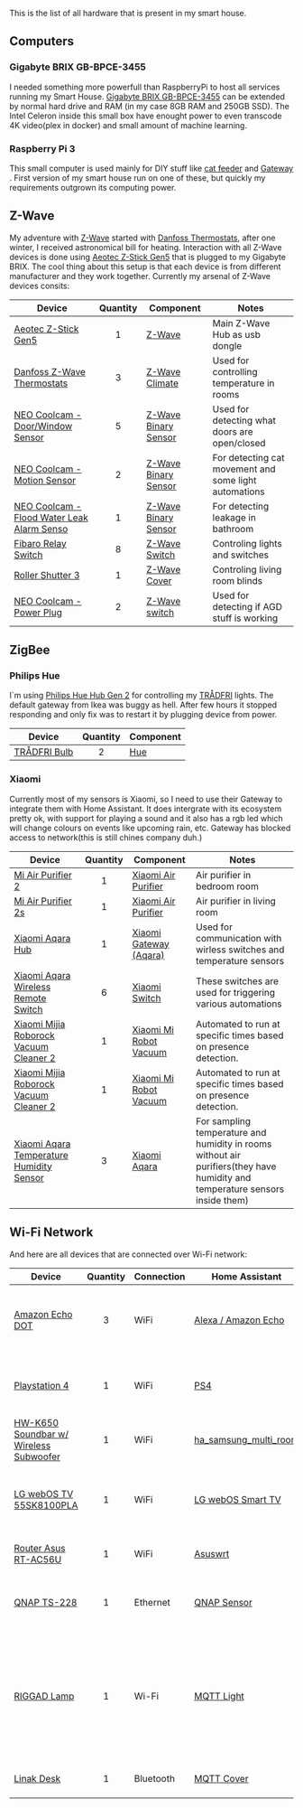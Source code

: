 This is the list of all hardware that is present in my smart house.

## Computers

### Gigabyte BRIX GB-BPCE-3455
I needed something more powerfull than RaspberryPi to host all services running my Smart House. [Gigabyte BRIX GB-BPCE-3455](https://www.gigabyte.com/Mini-PcBarebone/GB-BPCE-3455-rev-10#ov) can be extended by normal hard drive and RAM (in my case 8GB RAM and 250GB SSD). The Intel Celeron inside this small box have enought power to even transcode 4K video(plex in docker) and small amount of machine learning.

### Raspberry Pi 3
This small computer is used mainly for DIY stuff like [cat feeder](/DIY/CatFeeder) and [Gateway](/DIY/BluetoothGateway) . First version of my smart house run on one of these, but quickly my requirements outgrown its computing power.


## Z-Wave
My adventure with [Z-Wave](https://www.z-wave.com/) started with [Danfoss Thermostats](https://products.z-wavealliance.org/products/93), after one winter, I received astronomical bill for heating. Interaction with all Z-Wave devices is done using [Aeotec Z-Stick Gen5](https://aeotec.com/z-wave-usb-stick) that is plugged to my Gigabyte BRIX. The cool thing about this setup is that each device is from different manufacturer and they work together. Currently my arsenal of Z-Wave devices consits:

| Device | Quantity | Component | Notes |
| ------------- | :---: | ------------- | ------------- |
| [Aeotec Z-Stick Gen5](https://aeotec.com/z-wave-usb-stick) | 1 | [Z-Wave](https://www.home-assistant.io/components/zwave/) | Main Z-Wave Hub as usb dongle |
| [Danfoss Z-Wave Thermostats](https://products.z-wavealliance.org/products/93) | 3 | [Z-Wave Climate](https://www.home-assistant.io/components/climate.zwave/) | Used for controlling temperature in rooms |
| [NEO Coolcam - Door/Window Sensor](https://shop.zwave.eu/products/sensors/door-window-sensors/1567/neo-coolcam-door/window-sensor) | 5 | [Z-Wave Binary Sensor ](https://www.home-assistant.io/components/binary_sensor.zwave/) | Used for detecting what doors are open/closed |
| [NEO Coolcam - Motion Sensor](https://shop.zwave.eu/detail/index/sArticle/1764) | 2 | [Z-Wave Binary Sensor ](https://www.home-assistant.io/components/binary_sensor.zwave/) | For detecting cat movement and some light automations |
| [NEO Coolcam - Flood Water Leak Alarm Senso](https://www.aliexpress.com/item/NEO-COOLCAM-Z-wave-Flood-Water-Leak-Alarm-Sensor-Water-Leakage-Sensor-Z-wave-Sensor-Alarm/32787289062.html) | 1 | [Z-Wave Binary Sensor](https://www.home-assistant.io/components/binary_sensor.zwave/) | For detecting leakage in bathroom |
| [Fibaro Relay Switch](https://manuals.fibaro.com/relay-switch/) | 8 | [Z-Wave Switch](https://www.home-assistant.io/components/switch.zwave/) | Controling lights and switches |
| [Roller Shutter 3](https://manuals.fibaro.com/roller-shutter-3/) | 1 | [Z-Wave Cover](https://www.home-assistant.io/components/zwave/) | Controling living room blinds |
| [NEO Coolcam - Power Plug](https://www.aliexpress.com/item/NEO-COOLCAM-Z-wave-EU-Smart-Power-Plug-Socket-Home-Automation-Alarm-System-home-Compatible-with/32787926055.html) | 2 | [Z-Wave switch](https://www.home-assistant.io/components/zwave/) | Used for detecting if AGD stuff is working |

## ZigBee

### Philips Hue
I`m using [Philips Hue Hub Gen 2](https://www.amazon.com/gp/product/B014H2P42K/) for controlling my [TRÅDFRI](https://www.ikea.com/us/en/catalog/categories/departments/home_electronics/36812/) lights. The default gateway from Ikea was buggy as hell. After few hours it stopped responding and only fix was to restart it by plugging device from power.

| Device | Quantity | Component |
| ------------- | :---: | ------------- |
| [TRÅDFRI Bulb](https://www.ikea.com/us/en/catalog/products/80339436/) | 2 | [Hue](https://www.home-assistant.io/components/hue/) |

### Xiaomi
Currently most of my sensors is Xiaomi, so I need to use their Gateway to integrate them with Home Assistant. It does intergrate with its ecosystem pretty ok, with support for playing a sound and it also has a rgb led which will change colours on events like upcoming rain, etc. Gateway has blocked access to network(this is still chines company duh.)

| Device | Quantity | Component | Notes |
| ------------- | :---: | ------------- | ------------- |
| [Mi Air Purifier 2](https://www.mi.com/global/air2/) | 1 | [Xiaomi Air Purifier](https://www.home-assistant.io/components/fan.xiaomi_miio/) | Air purifier in bedroom room |
| [Mi Air Purifier 2s](https://www.xiaomistore.pk/mi-air-purifier-2s.html) | 1 | [Xiaomi Air Purifier](https://www.home-assistant.io/components/fan.xiaomi_miio/) | Air purifier in living room |
| [Xiaomi Aqara Hub](https://www.aqara.com/en/smart_hub-product.html) | 1 | [Xiaomi Gateway (Aqara)](https://www.home-assistant.io/components/xiaomi_aqara/) | Used for communication with wirless switches and temperature sensors |
| [Xiaomi Aqara Wireless Remote Switch](https://www.aqara.com/en/86plug.html) | 6 | [Xiaomi Switch](https://www.home-assistant.io/components/switch.xiaomi_aqara/) | These switches are used for triggering various automations |
| [Xiaomi Mijia Roborock Vacuum Cleaner 2](https://xiaomi-mi.co.uk/mi-smart-home/xiaomi-mijia-roborock-robot-vacuum-cleaner-2-white/) | 1 | [Xiaomi Mi Robot Vacuum](https://www.home-assistant.io/components/vacuum.xiaomi_miio/) | Automated to run at specific times based on presence detection. |
| [Xiaomi Mijia Roborock Vacuum Cleaner 2](https://xiaomi-mi.co.uk/mi-smart-home/xiaomi-mijia-roborock-robot-vacuum-cleaner-2-white/) | 1 | [Xiaomi Mi Robot Vacuum](https://www.home-assistant.io/components/vacuum.xiaomi_miio/) | Automated to run at specific times based on presence detection. |
| [Xiaomi Aqara Temperature Humidity Sensor](https://www.amazon.com/OUKU-Xiaomi-Temperature-Humidity-Sensor/dp/B078T7PDTR) | 3 | [Xiaomi Aqara](https://www.home-assistant.io/components/xiaomi_aqara/) | For sampling temperature and humidity in rooms without air purifiers(they have humidity and temperature sensors inside them) |

## Wi-Fi Network
And here are all devices that are connected over Wi-Fi network:

| Device  | Quantity | Connection | Home Assistant | Notes |
| ------------- | :---: | ------------- | ------------- | ------------- |
| [Amazon Echo DOT](https://www.amazon.com/gp/product/B01DFKC2SO) | 3 | WiFi | [Alexa / Amazon Echo](https://www.home-assistant.io/components/alexa/) | The Alexa devices are used as interface to interact with HomeAssistant |
| [Playstation 4](https://www.playstation.com/en-us/explore/ps4/) | 1 | WiFi | [PS4](https://www.home-assistant.io/components/ps4/) | For playing and watching stuff that requires DVD/Blurays |
| [HW-K650 Soundbar w/ Wireless Subwoofer](https://www.samsung.com/us/televisions-home-theater/home-theater/sound-bars/samsung-hw-k650-soundbar-w-wireless-subwoofer-hw-k650-za/) | 1 | WiFi | [ha_samsung_multi_room](https://github.com/macbury/ha_samsung_multi_room) | Some sound goodies control stuff |
| [LG webOS TV 55SK8100PLA](https://www.lg.com/pl/telewizory/lg-55SK8100PLA) | 1 | WiFi | [LG webOS Smart TV ](https://www.home-assistant.io/components/media_player.webostv/) | Watching movies, showing Home Assistant panel and notifications |
| [Router Asus RT-AC56U](https://www.asus.com/us/Networking/RTAC56U/) | 1 | WiFi | [Asuswrt](https://www.home-assistant.io/components/asuswrt/) | Network, remote access through VPN |
| [QNAP TS-228](https://www.qnap.com/en-us/product/ts-228) | 1 | Ethernet | [QNAP Sensor ](https://www.home-assistant.io/components/sensor.qnap/) | Main storage array for backups, TimeMachine and photos |
| [RIGGAD Lamp](https://www.ikea.com/pl/pl/catalog/products/60385636/) | 1 | Wi-Fi | [MQTT Light](https://www.home-assistant.io/components/light.mqtt/) | Lamp with wirless charging. Additionaly I have replaced default bulb with [NeoPixel Ring](https://www.adafruit.com/product/1463) and [WeMos D1 mini](https://wiki.wemos.cc/products:d1:d1_mini). [See this in action](https://www.youtube.com/watch?v=iVw9GvY-IWI) |
| [Linak Desk](https://www.linak.com/business-areas/desks/office-desks/) | 1 | Bluetooth | [MQTT Cover](https://www.home-assistant.io/components/cover.mqtt/) | Nice desk with ability to adjust height |